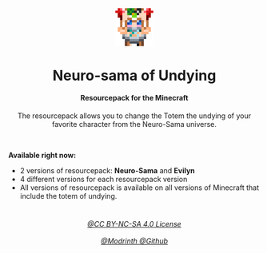 <div name=top align=center>
<img src="https://raw.githubusercontent.com/ami-amai/neurosama-of-undying/refs/heads/main/page/neuro-orig.png" width=15%>
<h1> Neuro-sama of Undying </h1>
<h4> Resourcepack for the Minecraft </h4>
</div>

<div name=middle>
<p align=center>
The resourcepack allows you to change the Totem the undying of your favorite character from the Neuro-Sama universe.
</p>
<br>
<p>
<b> Available right now: </b>
</p>

<ul>
<li>
2 versions of resourcepack: <b>Neuro-Sama</b> and <b>Evilyn</b>
</li>

<li>
4 different versions for each resourcepack version
</li>

<li>
All versions of resourcepack is available on all versions of Minecraft that include the totem of undying.
</li>
</ul>

</div>

<h1></h1>

<div name=bottom align=center>
<h6>
	<a href="https://creativecommons.org/licenses/by-nc-sa"> @CC BY-NC-SA 4.0 License </a>
    <br> <br>
    <a href="https://modrinth.com/resourcepack/neurosama-of-undying"> @Modrinth </a>
    <a href="https://github.com/ami-amai/neurosama-of-undying"> @Github </a>
</h6>
</div>
